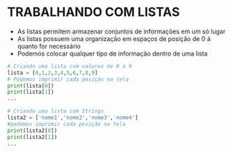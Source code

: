 # TRABALHANDO COM LISTAS

* As listas permitem armazenar conjuntos de informações em um só lugar
* As listas possuem uma organização em espaços de posição de 0 á quanto for necessário
* Podemos colocar qualquer tipo de informação dentro de uma lista

```python
# Criando uma lista com valores de 0 á 9
lista = [0,1,2,3,4,5,6,7,8,9]
# Podemos imprimir cada posição na tela
print(lista[0])
print(lista[1])
...

# Criando uma lista com Strings
lista2 = ['nome1','nome2','nome3','nome4']
#podemos imprimir cada posição na tela
print(lista2[0])
print(lista2[1])
...
```